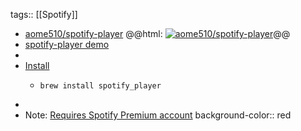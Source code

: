 tags:: [[Spotify]]

- [aome510/spotify-player](https://github.com/aome510/spotify-player)
  @@html: <a href="https://github.com/aome510/spotify-player/"><img src="https://github-readme-stats-astronomer.vercel.app/api/pin/?username=aome510&repo=spotify-player&theme=tokyonight" alt="aome510/spotify-player"/></a>@@
- [spotify-player demo](https://asciinema.org/a/446913)
-
- [Install](https://github.com/aome510/spotify-player#installation)
	- ```shell
	  brew install spotify_player
	  ```
-
- Note: [Requires Spotify Premium account](https://github.com/aome510/spotify-player#requirements)
  background-color:: red